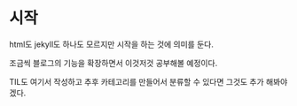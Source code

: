 # 시작
html도 jekyll도 하나도 모르지만 시작을 하는 것에 의미를 둔다.

조금씩 블로그의 기능을 확장하면서 이것저것 공부해볼 예정이다.


TIL도 여기서 작성하고 추후 카테고리를 만들어서 분류할 수 있다면   그것도 추가 해봐야 겠다.
